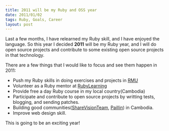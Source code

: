 ```yaml
---
title: 2011 will be my Ruby and OSS year
date: 2011/01/02
tags: Ruby, Goals, Career
layout: post
---
```


Last a few months, I have relearned my Ruby skill, and I have enjoyed the language. So this year I decided **2011** will be my Ruby year, and I will do open source projects and contribute to some existing open source projects in that technology.

There are a few things that I would like to focus and see them happen in 2011:

- Push my Ruby skills in doing exercises and projects in [RMU](http://university.rubymendicant.com/ "Ruby Mendicant University")
- Volunteer as a Ruby mentor at [RubyLearning](http://rubylearning.org/class/)
- Provide free a day Ruby course in my local country(Cambodia)
- Participate and contribute to open source projects by writting tests, blogging, and sending patches.
- Building good communities([ShareVisionTeam](http://sharevisionteam.org), [Paillin](http://groups.google.com/group/pailin)) 
in Cambodia.
- Improve web design skill.

This is going to be an exciting year!

